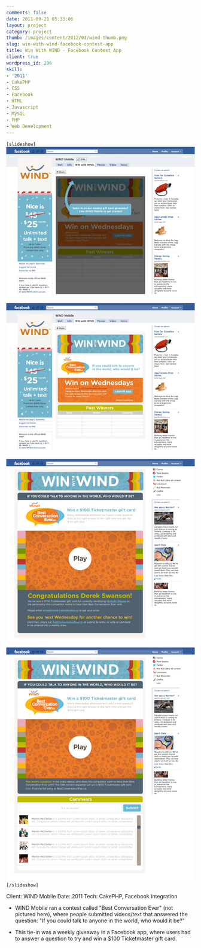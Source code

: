 ```yaml
---
comments: false
date: 2011-09-21 05:33:06
layout: project
category: project
thumb: /images/content/2012/03/wind-thumb.png
slug: win-with-wind-facebook-contest-app
title: Win With WIND - Facebook Contest App
client: true
wordpress_id: 206
skill:
- '2011'
- CakePHP
- CSS
- Facebook
- HTML
- Javascript
- MySQL
- PHP
- Web Development
---
```


`[slideshow]`
![](/images/content/2012/03/wind-cropped1.jpg)

![](/images/content/2012/03/wind-cropped2.jpg)

![](/images/content/2012/03/wind-cropped3.jpg)

![](/images/content/2012/03/wind-cropped4.jpg)
`[/slideshow]`

Client: WIND Mobile
Date: 2011
Tech: CakePHP, Facebook Integration



	
  * WIND Mobile ran a contest called "Best Conversation Ever" (not pictured here), where people submitted videos/text that answered the question: "If you could talk to anyone in the world, who would it be?"

	
  * This tie-in was a weekly giveaway in a Facebook app, where users had to answer a question to try and win a $100 Ticketmaster gift card.


